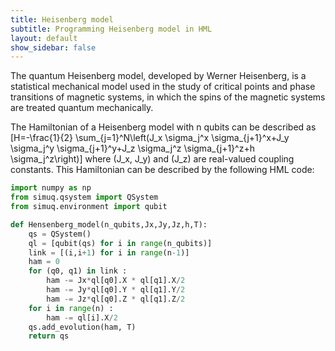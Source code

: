 ```yaml
---
title: Heisenberg model
subtitle: Programming Heisenberg model in HML
layout: default
show_sidebar: false
---
```


The quantum Heisenberg model, developed by Werner Heisenberg, is a statistical mechanical model used in the study of critical points and phase transitions of magnetic systems, in which the spins of the magnetic systems are treated quantum mechanically. 

The Hamiltonian of a Heisenberg model with n qubits can be described as 
\[H=-\frac{1}{2} \sum_{j=1}^N\left(J_x \sigma_j^x \sigma_{j+1}^x+J_y \sigma_j^y \sigma_{j+1}^y+J_z \sigma_j^z \sigma_{j+1}^z+h \sigma_j^z\right)\]
where \(J_x, J_y\) and \(J_z\) are real-valued coupling constants. This Hamiltonian can be described by the following HML code:

```python
import numpy as np
from simuq.qsystem import QSystem
from simuq.environment import qubit

def Hensenberg_model(n_qubits,Jx,Jy,Jz,h,T):
    qs = QSystem()
    ql = [qubit(qs) for i in range(n_qubits)]
    link = [(i,i+1) for i in range(n-1)]
    ham = 0
    for (q0, q1) in link :
        ham -= Jx*ql[q0].X * ql[q1].X/2
        ham -= Jy*ql[q0].Y * ql[q1].Y/2
        ham -= Jz*ql[q0].Z * ql[q1].Z/2
    for i in range(n) :
        ham -= ql[i].X/2
    qs.add_evolution(ham, T)
    return qs

```